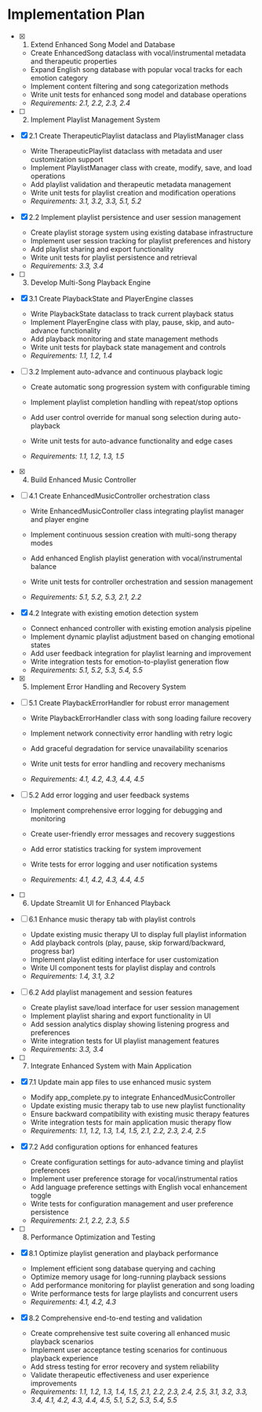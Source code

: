 # Implementation Plan

- [x] 1. Extend Enhanced Song Model and Database


  - Create EnhancedSong dataclass with vocal/instrumental metadata and therapeutic properties
  - Expand English song database with popular vocal tracks for each emotion category
  - Implement content filtering and song categorization methods
  - Write unit tests for enhanced song model and database operations
  - _Requirements: 2.1, 2.2, 2.3, 2.4_

- [ ] 2. Implement Playlist Management System
- [x] 2.1 Create TherapeuticPlaylist dataclass and PlaylistManager class



  - Write TherapeuticPlaylist dataclass with metadata and user customization support
  - Implement PlaylistManager class with create, modify, save, and load operations
  - Add playlist validation and therapeutic metadata management
  - Write unit tests for playlist creation and modification operations
  - _Requirements: 3.1, 3.2, 3.3, 5.1, 5.2_

- [x] 2.2 Implement playlist persistence and user session management


  - Create playlist storage system using existing database infrastructure
  - Implement user session tracking for playlist preferences and history
  - Add playlist sharing and export functionality
  - Write unit tests for playlist persistence and retrieval
  - _Requirements: 3.3, 3.4_


- [ ] 3. Develop Multi-Song Playback Engine
- [x] 3.1 Create PlaybackState and PlayerEngine classes




  - Write PlaybackState dataclass to track current playback status
  - Implement PlayerEngine class with play, pause, skip, and auto-advance functionality
  - Add playback monitoring and state management methods
  - Write unit tests for playback state management and controls
  - _Requirements: 1.1, 1.2, 1.4_





- [ ] 3.2 Implement auto-advance and continuous playback logic
  - Create automatic song progression system with configurable timing
  - Implement playlist completion handling with repeat/stop options
  - Add user control override for manual song selection during auto-playback



  - Write unit tests for auto-advance functionality and edge cases
  - _Requirements: 1.1, 1.2, 1.3, 1.5_

- [x] 4. Build Enhanced Music Controller



- [ ] 4.1 Create EnhancedMusicController orchestration class
  - Write EnhancedMusicController class integrating playlist manager and player engine
  - Implement continuous session creation with multi-song therapy modes


  - Add enhanced English playlist generation with vocal/instrumental balance
  - Write unit tests for controller orchestration and session management
  - _Requirements: 5.1, 5.2, 5.3, 2.1, 2.2_

- [x] 4.2 Integrate with existing emotion detection system

  - Connect enhanced controller with existing emotion analysis pipeline
  - Implement dynamic playlist adjustment based on changing emotional states
  - Add user feedback integration for playlist learning and improvement
  - Write integration tests for emotion-to-playlist generation flow
  - _Requirements: 5.1, 5.2, 5.3, 5.4, 5.5_

- [x] 5. Implement Error Handling and Recovery System


- [ ] 5.1 Create PlaybackErrorHandler for robust error management
  - Write PlaybackErrorHandler class with song loading failure recovery
  - Implement network connectivity error handling with retry logic
  - Add graceful degradation for service unavailability scenarios
  - Write unit tests for error handling and recovery mechanisms

  - _Requirements: 4.1, 4.2, 4.3, 4.4, 4.5_

- [ ] 5.2 Add error logging and user feedback systems
  - Implement comprehensive error logging for debugging and monitoring
  - Create user-friendly error messages and recovery suggestions
  - Add error statistics tracking for system improvement
  - Write tests for error logging and user notification systems

  - _Requirements: 4.1, 4.2, 4.3, 4.4, 4.5_

- [ ] 6. Update Streamlit UI for Enhanced Playback
- [ ] 6.1 Enhance music therapy tab with playlist controls
  - Update existing music therapy UI to display full playlist information
  - Add playback controls (play, pause, skip forward/backward, progress bar)
  - Implement playlist editing interface for user customization
  - Write UI component tests for playlist display and controls
  - _Requirements: 1.4, 3.1, 3.2_

- [ ] 6.2 Add playlist management and session features
  - Create playlist save/load interface for user session management
  - Implement playlist sharing and export functionality in UI
  - Add session analytics display showing listening progress and preferences
  - Write integration tests for UI playlist management features
  - _Requirements: 3.3, 3.4_

- [ ] 7. Integrate Enhanced System with Main Application
- [x] 7.1 Update main app files to use enhanced music system

  - Modify app_complete.py to integrate EnhancedMusicController
  - Update existing music therapy tab to use new playlist functionality
  - Ensure backward compatibility with existing music therapy features
  - Write integration tests for main application music therapy flow
  - _Requirements: 1.1, 1.2, 1.3, 1.4, 1.5, 2.1, 2.2, 2.3, 2.4, 2.5_

- [x] 7.2 Add configuration options for enhanced features

  - Create configuration settings for auto-advance timing and playlist preferences
  - Implement user preference storage for vocal/instrumental ratios
  - Add language preference settings with English vocal enhancement toggle
  - Write tests for configuration management and user preference persistence
  - _Requirements: 2.1, 2.2, 2.3, 5.5_

- [ ] 8. Performance Optimization and Testing
- [x] 8.1 Optimize playlist generation and playback performance


  - Implement efficient song database querying and caching
  - Optimize memory usage for long-running playback sessions
  - Add performance monitoring for playlist generation and song loading
  - Write performance tests for large playlists and concurrent users
  - _Requirements: 4.1, 4.2, 4.3_

- [x] 8.2 Comprehensive end-to-end testing and validation



  - Create comprehensive test suite covering all enhanced music playback scenarios
  - Implement user acceptance testing scenarios for continuous playback experience
  - Add stress testing for error recovery and system reliability
  - Validate therapeutic effectiveness and user experience improvements
  - _Requirements: 1.1, 1.2, 1.3, 1.4, 1.5, 2.1, 2.2, 2.3, 2.4, 2.5, 3.1, 3.2, 3.3, 3.4, 4.1, 4.2, 4.3, 4.4, 4.5, 5.1, 5.2, 5.3, 5.4, 5.5_
